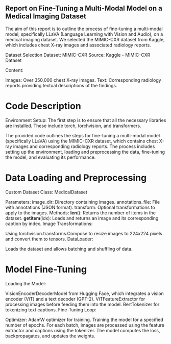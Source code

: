 ## Report on Fine-Tuning a Multi-Modal Model on a Medical Imaging Dataset
The aim of this report is to outline the process of fine-tuning a multi-modal model, specifically LLaVA (Language Learning with Vision and Audio), on a medical imaging dataset. We selected the MIMIC-CXR dataset from Kaggle, which includes chest X-ray images and associated radiology reports.

Dataset Selection
Dataset: MIMIC-CXR
Source: Kaggle - MIMIC-CXR Dataset

Content:

Images: Over 350,000 chest X-ray images.
Text: Corresponding radiology reports providing textual descriptions of the findings.

# Code Description
Environment Setup:
The first step is to ensure that all the necessary libraries are installed. These include torch, torchvision, and transformers.

The provided code outlines the steps for fine-tuning a multi-modal model (specifically LLaVA) using the MIMIC-CXR dataset, which contains chest X-ray images and corresponding radiology reports. The process includes setting up the environment, loading and preprocessing the data, fine-tuning the model, and evaluating its performance.
# Data Loading and Preprocessing
Custom Dataset Class: MedicalDataset

Parameters:
image_dir: Directory containing images.
annotations_file: File with annotations (JSON format).
transform: Optional transformations to apply to the images.
Methods:
__len__(): Returns the number of items in the dataset.
__getitem__(idx): Loads and returns an image and its corresponding caption by index.
Image Transformations:

Using torchvision.transforms.Compose to resize images to 224x224 pixels and convert them to tensors.
DataLoader:

Loads the dataset and allows batching and shuffling of data.



# Model Fine-Tuning
Loading the Model:

VisionEncoderDecoderModel from Hugging Face, which integrates a vision encoder (ViT) and a text decoder (GPT-2).
ViTFeatureExtractor for processing images before feeding them into the model.
BertTokenizer for tokenizing text captions.
Fine-Tuning Loop:

Optimizer: AdamW optimizer for training.
Training the model for a specified number of epochs.
For each batch, images are processed using the feature extractor and captions using the tokenizer.
The model computes the loss, backpropagates, and updates the weights.
